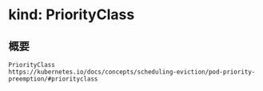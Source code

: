# kind: PriorityClass

## 概要



```
PriorityClass
https://kubernetes.io/docs/concepts/scheduling-eviction/pod-priority-preemption/#priorityclass
```




















